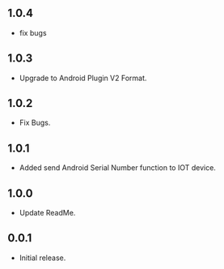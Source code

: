 ## 1.0.4

* fix bugs

## 1.0.3

* Upgrade to Android Plugin V2 Format.

## 1.0.2

* Fix Bugs.

## 1.0.1

* Added  send Android Serial Number function to IOT device.

## 1.0.0

* Update ReadMe.


## 0.0.1

* Initial release.

